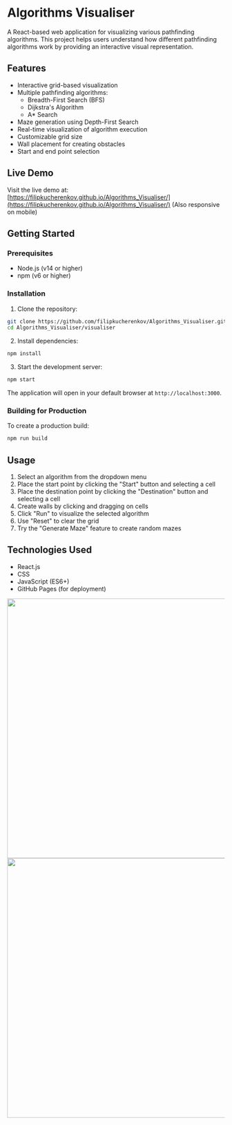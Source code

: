 # Algorithms Visualiser

A React-based web application for visualizing various pathfinding algorithms. This project helps users understand how different pathfinding algorithms work by providing an interactive visual representation.

## Features

- Interactive grid-based visualization
- Multiple pathfinding algorithms:
  - Breadth-First Search (BFS)
  - Dijkstra's Algorithm
  - A* Search
- Maze generation using Depth-First Search
- Real-time visualization of algorithm execution
- Customizable grid size
- Wall placement for creating obstacles
- Start and end point selection

## Live Demo

Visit the live demo at: [https://filipkucherenkov.github.io/Algorithms_Visualiser/](https://filipkucherenkov.github.io/Algorithms_Visualiser/)
(Also responsive on mobile)

## Getting Started

### Prerequisites

- Node.js (v14 or higher)
- npm (v6 or higher)

### Installation

1. Clone the repository:
```bash
git clone https://github.com/filipkucherenkov/Algorithms_Visualiser.git
cd Algorithms_Visualiser/visualiser
```

2. Install dependencies:
```bash
npm install
```

3. Start the development server:
```bash
npm start
```

The application will open in your default browser at `http://localhost:3000`.

### Building for Production

To create a production build:

```bash
npm run build
```

## Usage

1. Select an algorithm from the dropdown menu
2. Place the start point by clicking the "Start" button and selecting a cell
3. Place the destination point by clicking the "Destination" button and selecting a cell
4. Create walls by clicking and dragging on cells
5. Click "Run" to visualize the selected algorithm
6. Use "Reset" to clear the grid
7. Try the "Generate Maze" feature to create random mazes

## Technologies Used

- React.js
- CSS
- JavaScript (ES6+)
- GitHub Pages (for deployment)

<img src="https://user-images.githubusercontent.com/72323426/143968193-dbd9ec05-38b1-4ea1-a437-467d984e3856.png" width="600"/>
<img src="https://github.com/user-attachments/assets/25b12e7c-fcf9-40e0-b181-69e231c4811c" width="600"/>


